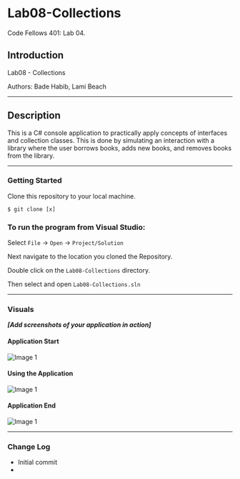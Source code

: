 # Lab08-Collections
Code Fellows 401: Lab 04.

## Introduction

Lab08 - Collections

Authors: Bade Habib, Lami Beach

----

## Description
This is a C# console application to practically apply concepts of interfaces and collection classes. This is done by simulating an interaction with a library where the user borrows books, adds new books, and removes books from the library.

---

### Getting Started
Clone this repository to your local machine.

```
$ git clone [x]
```

### To run the program from Visual Studio:
Select ```File``` -> ```Open``` -> ```Project/Solution```

Next navigate to the location you cloned the Repository.

Double click on the ```Lab08-Collections``` directory.

Then select and open ```Lab08-Collections.sln```

---
### Visuals
***[Add screenshots of your application in action]***
#### Application Start
![Image 1](https://via.placeholder.com/750x500)
#### Using the Application
![Image 1](https://via.placeholder.com/750x500)
#### Application End
![Image 1](https://via.placeholder.com/750x500)

---
### Change Log
- Initial commit
- 


